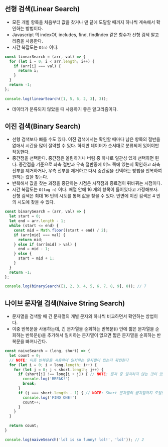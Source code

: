 ## 선형 검색(Linear Search)
- 모든 개별 항목을 처음부터 값을 찾거나 맨 끝에 도달할 때까지 하나씩 계속해서 확인하는 방법이다.
- Javascript 의 indexOf, includes, find, findIndex 같은 함수가 선형 검색 알고리즘을 사용한다.
- 시간 복잡도는 `O(n)` 이다.
```javascript
const linearSearch = (arr, val) => {  
  for (let i = 0; i < arr.length; i++) {  
    if (arr[i] === val) {  
      return i;  
    }  
  }  
  return -1;  
};  
  
console.log(linearSearch([1, 5, 6, 2, 3], 3));
```
- 데이터가 분류되지 않았을 때 사용하기 좋은 알고리즘이다.

## 이진 검색(Binary Search)
- 선형 검색보다 빠를 수도 있다. 이진 검색에서는 확인할 때마다 남은 항목의 절반을 없애서 시간을 많이 절약할 수 있다. 하지만 데이터가 순서대로 분류되어 있어야만 작동한다. 
- 중간점을 선택한다. 중간점은 올림하거나 버림 중 하나로 일관성 있게 선택하면 된다. 중간점을 기준으로 좌측 절반과 우측 절반중에 어느 쪽에 있는지 확인하고 좌측 전부를 제거하거나, 우측 전부를 제거하고 다시 중간점을 선택하는 방법을 반복하여 원하는 값을 찾는다.
- 반복해서 값을 찾는 과정을 중단하는 시점은  시작점과 종료점이 뒤바뀌는 시점이다.
- 시간 복잡도는 `O(log n)` 이다. 배열 안에 16 개의 항목이 들어있다고 가정해보자. 선형 검색은 최대 16 번의 시도를 통해 값을 찾을 수 있다. 반면에 이진 검색은 4 번의 시도에 찾을 수 있다.
```javascript
const binarySearch = (arr, val) => {  
  let start = 0;  
  let end = arr.length - 1;  
  while (start <= end) {  
    const mid = Math.floor((start + end) / 2);  
    if (arr[mid] === val) {  
      return mid;  
    } else if (arr[mid] > val) {  
      end = mid - 1;  
    } else {  
      start = mid + 1;  
    }  
  }  
  return -1;  
};  
  
console.log(binarySearch([1, 2, 3, 4, 5, 6, 7, 8, 9], 8)); // 7
```

## 나이브 문자열 검색(Naive String Search)
- 문자열을 검색할 때 긴 문자열의 개별 문자와 하나씩 비교하면서 확인하는 방법이다.
- 이중 반복문을 사용하는데, 긴 문자열을 순회하는 반복문(i) 안에 짧은 문자열을 순회하는 반복문(j)을 추가해서 일치하는 문자열이 없으면 짧은 문자열을 순회하는 반복문을 빠져나간다. 
```javascript
const naiveSearch = (long, short) => {  
  let count = 0;  
  // NOTE: 이중 반복문을 사용하여 일치하는 문자열이 있는지 확인한다
  for (let i = 0; i < long.length; i++) {  
    for (let j = 0; j < short.length; j++) {  
      if (short[j] !== long[i + j]) { // NOTE: 문자 중 일치하지 않는 것이 있다면 내부 반복문을 중지한다  
        console.log('BREAK!')  
        break;  
      }  
      if (j === short.length - 1) { // NOTE: Short 문자열의 끝지점까지 도달했을 경우 count 를 1 증가시킨다  
        console.log('FIND ONE!')  
        count++;  
      }  
    }  
  }  
  
  return count;  
}  
  
console.log(naiveSearch('lol is so funny! lol!', 'lol')); // 2
```
